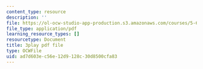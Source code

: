 ```yaml
---
content_type: resource
description: ''
file: https://ol-ocw-studio-app-production.s3.amazonaws.com/courses/5-61-physical-chemistry-fall-2017/ad7d603ec56e12d9128c30d8500cfa83_IoED49Ha8-o.pdf
file_type: application/pdf
learning_resource_types: []
resourcetype: Document
title: 3play pdf file
type: OCWFile
uid: ad7d603e-c56e-12d9-128c-30d8500cfa83
---
```

